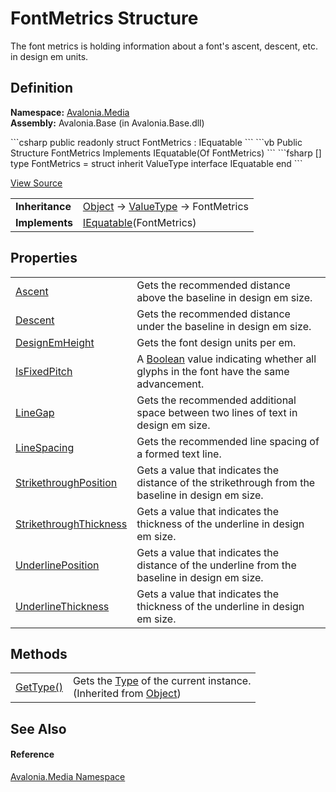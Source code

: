 # FontMetrics Structure


The font metrics is holding information about a font's ascent, descent, etc. in design em units.



## Definition
**Namespace:** <a href="N_Avalonia_Media">Avalonia.Media</a>  
**Assembly:** Avalonia.Base (in Avalonia.Base.dll)

<Tabs groupId="api-code-preview">
<TabItem value="csharp" label="C#">
```csharp
public readonly struct FontMetrics : IEquatable<FontMetrics>
```
</TabItem>
<TabItem value="vb" label="VB">
```vb
Public Structure FontMetrics
	Implements IEquatable(Of FontMetrics)
```
</TabItem>
<TabItem value="fsharp" label="F#">
```fsharp
[<SealedAttribute>]
type FontMetrics = 
    struct
        inherit ValueType
        interface IEquatable<FontMetrics>
    end
```
</TabItem>
</Tabs>



<a href="https://github.com/AvaloniaUI/Avalonia/tree/master/src/Avalonia.Base/Media/FontMetrics.cs" title="View the source code">View Source</a>

<table>
<tr><td><strong>Inheritance</strong></td><td><a href="https://learn.microsoft.com/dotnet/api/system.object" target="_blank" rel="noopener noreferrer">Object</a>  →  <a href="https://learn.microsoft.com/dotnet/api/system.valuetype" target="_blank" rel="noopener noreferrer">ValueType</a>  →  FontMetrics</td></tr>
<tr><td><strong>Implements</strong></td><td><a href="https://learn.microsoft.com/dotnet/api/system.iequatable-1" target="_blank" rel="noopener noreferrer">IEquatable</a>(FontMetrics)</td></tr>
</table>



## Properties
<table>
<tr>
<td><a href="P_Avalonia_Media_FontMetrics_Ascent">Ascent</a></td>
<td>Gets the recommended distance above the baseline in design em size.</td>
</tr>
<tr>
<td><a href="P_Avalonia_Media_FontMetrics_Descent">Descent</a></td>
<td>Gets the recommended distance under the baseline in design em size.</td>
</tr>
<tr>
<td><a href="P_Avalonia_Media_FontMetrics_DesignEmHeight">DesignEmHeight</a></td>
<td>Gets the font design units per em.</td>
</tr>
<tr>
<td><a href="P_Avalonia_Media_FontMetrics_IsFixedPitch">IsFixedPitch</a></td>
<td>A <a href="https://learn.microsoft.com/dotnet/api/system.boolean" target="_blank" rel="noopener noreferrer">Boolean</a> value indicating whether all glyphs in the font have the same advancement.</td>
</tr>
<tr>
<td><a href="P_Avalonia_Media_FontMetrics_LineGap">LineGap</a></td>
<td>Gets the recommended additional space between two lines of text in design em size.</td>
</tr>
<tr>
<td><a href="P_Avalonia_Media_FontMetrics_LineSpacing">LineSpacing</a></td>
<td>Gets the recommended line spacing of a formed text line.</td>
</tr>
<tr>
<td><a href="P_Avalonia_Media_FontMetrics_StrikethroughPosition">StrikethroughPosition</a></td>
<td>Gets a value that indicates the distance of the strikethrough from the baseline in design em size.</td>
</tr>
<tr>
<td><a href="P_Avalonia_Media_FontMetrics_StrikethroughThickness">StrikethroughThickness</a></td>
<td>Gets a value that indicates the thickness of the underline in design em size.</td>
</tr>
<tr>
<td><a href="P_Avalonia_Media_FontMetrics_UnderlinePosition">UnderlinePosition</a></td>
<td>Gets a value that indicates the distance of the underline from the baseline in design em size.</td>
</tr>
<tr>
<td><a href="P_Avalonia_Media_FontMetrics_UnderlineThickness">UnderlineThickness</a></td>
<td>Gets a value that indicates the thickness of the underline in design em size.</td>
</tr>
</table>

## Methods
<table>
<tr>
<td><a href="https://learn.microsoft.com/dotnet/api/system.object.gettype" target="_blank" rel="noopener noreferrer">GetType()</a></td>
<td>Gets the <a href="https://learn.microsoft.com/dotnet/api/system.type" target="_blank" rel="noopener noreferrer">Type</a> of the current instance.<br />(Inherited from <a href="https://learn.microsoft.com/dotnet/api/system.object" target="_blank" rel="noopener noreferrer">Object</a>)</td>
</tr>
</table>

## See Also


#### Reference
<a href="N_Avalonia_Media">Avalonia.Media Namespace</a>  

